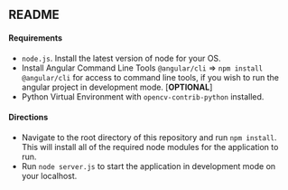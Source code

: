 ## README

#### Requirements

- `node.js`. Install the latest version of node for your OS.
- Install Angular Command Line Tools `@angular/cli` => `npm install @angular/cli` for access to command line tools, if you wish to run the angular project in development mode. [**OPTIONAL**] 
- Python Virtual Environment with `opencv-contrib-python` installed. 

#### Directions

- Navigate to the root directory of this repository and run `npm install`. This will install all of the required node modules for the application to run. 
- Run `node server.js` to start the application in development mode on your localhost. 

